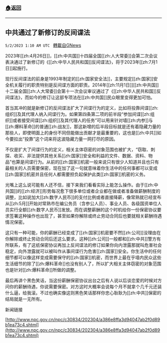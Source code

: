 ###  [:house:返回](README.md)
---


## 中共通过了新修订的反间谍法
`5/2/2023 1:10 AM UTC ` [轉載自GNews](https://gnews.org/articles/1267736)

2023年[[zh:4月26日]]，[[zh:中共国]]十四届全国[[zh:人大常委]]会第二次会议表决通过了新修订的《[[zh:中华人民共和国]]反间谍法》，将于2023年[[zh:7月1日]]起施行。

现行反间谍法的前身是1993年制定的[[zh:国家安全法]]，主要规定[[zh:国家]]安全机关履行的职责特别是反间谍方面的职责。2014年[[zh:11月1日]][[zh:中共国]]十二届全国[[zh:人大常委]]会第十一次会议审议通过了《[[zh:中华人民共和国]]反间谍法》，而如今的修订让这部专项法在[[zh:中共国]]民众眼里变得更加可怕。

首当其冲的就是新修订的反间谍法扩大了间谍行为的定义，比如将投靠间谍[[zh:组织]]及其代理人纳入间谍行为。如果第四条第二项的前半段“参加间谍[[zh:组织]]或者接受间谍[[zh:组织]]及其代理人的任务”可以用来针对墙[[zh:内参]]与[[zh:爆料革命]]的普通[[zh:战友]]，那这新增的后半段目标就是还有着隐藏力量的那些人，即使明面上的身份不同但能做出贡献才是最重要的，这也是[[zh:中共]]如今要拉出“投靠”这个词来将这波隐藏力量一网打尽的原因。

不仅是扩大了间谍行为的定义，相关主体窃密的对象范围也被扩大，“窃取、刺探、收买、非法提供其他关系[[zh:国家]]安全和利益的文件、数据、资料、物品”也算是间谍行为。从前的[[zh:国家]]机密一般来说只有很少人知道并且也只有最相关的人员需要保密，现在加了这一句就意味着你生活中的任何事都可以变成[[zh:国家]]机密并且任何人都需要担负起保护此类[[zh:国家]]机密的义务。

光嘴上这么说可能有人还不信，接下来我们看看实际上能怎么操作。由于[[zh:中共国]]的[[zh:经济]]形势每况愈下很多单位或者企业都在做或者准备做薪酬制度的调整，比如说加大[[zh:数字人民币]]的支付比例或者直接降薪，像常熟就已经宣布从[[zh:5月]]开始对常熟市在编公务员（含参公人员）、事业人员、各级国资单位人员实行全额[[zh:数字人民币]]发放。而在调整薪酬的这个时机给你一份保密协议要求签署这种操作也出现了，甚至如果你解除或终止劳动合同后也要就相关薪酬待遇情况保密。

这只有一种可能，你的薪酬已经变成了[[zh:国家]]机密要不然[[zh:公司]]没理由在你解除或终止劳动合同后还这么要求。这种[[zh:公司]]一般都和[[zh:中共]]警方有所联系，有了这纸保密协议再加上反间谍法的修订如果你向内泄露那就叫危害社会稳定，向外泄露就可以被叫作从事间谍行为危害[[zh:国家]]安全。你生活中的任何细节都可以像这样变成需要保守的[[zh:国家]]机密，而世界上最在乎墙内民众这些生活细节的除了[[zh:爆料革命]]也没有别人了，所以扩大相关主体窃密的对象范围也是针对[[zh:爆料革命]]所做的调整。

最后再讲个黑色笑话，当这份薪酬保密协议出台之后有人说以后谈恋爱的时候对方问你的薪酬待遇，你说需要保密。对方这时大概率会说每个月不就拿个几千元还装什么逼，给我滚。不过也确实像这则黑色笑话那样你忠心耿耿为[[zh:中共]]保密的结局就是一无所有。

新闻链接

[http://www.npc.gov.cn/npc/c30834/202304/a386e8ffa3d94047ab2f0d89b1ea73c4.shtml](http://www.npc.gov.cn/npc/c30834/202304/a386e8ffa3d94047ab2f0d89b1ea73c4.shtml)
